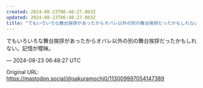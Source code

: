 ```yaml
---
created: 2024-08-23T06:48:27.003Z
updated: 2024-08-23T06:48:27.003Z
title: "でもいろいろな舞台挨拶があったからオバレ以外の別の舞台挨拶だったかもしれない。記[...]"
---
```


<p>でもいろいろな舞台挨拶があったからオバレ以外の別の舞台挨拶だったかもしれない。記憶が曖昧。</p>

&mdash; 2024-08-23 06:48:27 UTC

Original URL: https://mastodon.social/@sakuramochi0/113009997054147389
